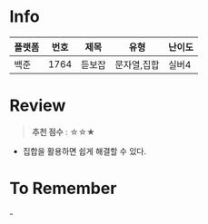 # Info
|플랫폼|번호|제목|유형|난이도|
|----|----|----|----|----|
|백준|1764|듣보잡|문자열,집합|실버4|

# Review
> **추천 점수** : ☆☆★

- 집합을 활용하면 쉽게 해결할 수 있다.

# To Remember
\-